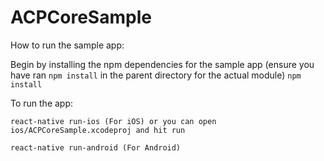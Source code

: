 # ACPCoreSample

How to run the sample app:

Begin by installing the npm dependencies for the sample app (ensure you have ran `npm install` in the parent directory for the actual module)
`npm install`

To run the app:

`react-native run-ios (For iOS) or you can open ios/ACPCoreSample.xcodeproj and hit run`

`react-native run-android (For Android)`
